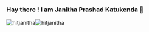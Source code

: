 ### Hay there ! I am Janitha Prashad Katukenda :wave:
<!--
![hitjanitha](https://github-readme-stats.vercel.app/api?username=hitjanitha&count_private=true&hide=stars&include_all_commits=true&line_height=24&show_icons=true&theme=algolia)-->
![hitjanitha](https://github-readme-stats.vercel.app/api?username=hitjanitha&theme=algolia&line_height=24&show_icons=true&hide=stars&include_all_commits=true)![hitjanitha](https://github-readme-stats.vercel.app/api/top-langs/?username=hitjanitha&layout=compact&langs_count=6&theme=algolia)

<!--
**katukenda** is a :sparkles: _special_ :sparkles: repository because its `README.md` (this file) appears on your GitHub profile.
Here are some ideas to get you started:
- :telescope: I’m currently working on ...
- :seedling: I’m currently learning ...
- :dancers: I’m looking to collaborate on ...
- :thinking_face: I’m looking for help with ...
- :speech_balloon: Ask me about ...
- :mailbox: How to reach me: ...
- :smile: Pronouns: ...
- :zap: Fun fact: ...
-->
